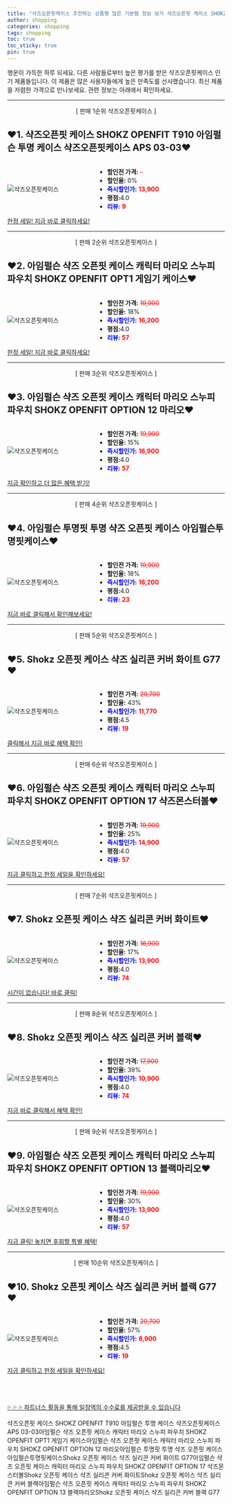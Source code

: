 ```yaml
---
title: "샥즈오픈핏케이스 추천하는 상품평 많은 기본템 정보 보기 샥즈오픈핏 케이스 SHOKZ OPENFIT T910"
author: shopping
categories: shopping
tags: shopping
toc: true
toc_sticky: true
pin: true
---
```

행운이 가득한 하루 되세요. 다른 사람들로부터 높은 평가를 받은 샥즈오픈핏케이스 인기 제품들입니다. 이 제품은 많은 사용자들에게 높은 만족도를 선사했습니다. 최신 제품을 저렴한 가격으로 만나보세요. 관련 정보는 아래에서 확인하세요.

---
<p class="toplist" style="margin: 0 auto; display: block; width: fit-content;">[ 판매 1순위 샥즈오픈핏케이스 ]</p>

<h2><strong>❤️1. 샥즈오픈핏 케이스 SHOKZ OPENFIT T910 아임펄슨 투명 케이스 샥즈오픈핏케이스 APS 03-03❤️</strong></h2>

<div style="display: flex; align-items: center;">
    <div style="flex: 0.4;">
        <img src="https://thumbnail10.coupangcdn.com/thumbnails/remote/230x230ex/image/vendor_inventory/cd7f/1e6f60bcc3fe1d451007a8dd6d9f922d8b5c00c8372cce7fc6fc0a19d035.jpeg" alt="샥즈오픈핏케이스" style="max-width: 100%;">
    </div>
    <div style="flex: 0.6; margin-left: 10px;">
        <ul>
            <li><strong>할인전 가격:</strong> <del style="color: red;">-</del></li>
            <li><strong>할인율:</strong> 0%</li>
            <li><span style='color:blue'><strong>즉시할인가:</strong></span> <span style='color:red'><strong>13,900</strong></span></li>
            <li><strong>평점:</strong>4.0</li>
            <li><span style='color:blue'><strong>리뷰:</strong></span> <span style='color:red'><strong>9</strong></span></li>
        </ul>
    </div>
</div>
<div class="center">
    <a href="https://William4Davisa.github.io?lptag=AF9450613&subid=githubio&pageKey=7993750283&traceid=V0-153&itemId=22227940430&vendorItemId=89663428312" class="myButton">
        한정 세일! 지금 바로 클릭하세요!
    </a>
</div>


---
<p class="toplist" style="margin: 0 auto; display: block; width: fit-content;">[ 판매 2순위 샥즈오픈핏케이스 ]</p>

<h2><strong>❤️2. 아임펄슨 샥즈 오픈핏 케이스 캐릭터 마리오 스누피 파우치 SHOKZ OPENFIT OPT1 게임기 케이스❤️</strong></h2>

<div style="display: flex; align-items: center;">
    <div style="flex: 0.4;">
        <img src="https://thumbnail9.coupangcdn.com/thumbnails/remote/230x230ex/image/vendor_inventory/45cb/c64c42fd8af7aac7ec38a2f1c2df06989d0392d7e39aaf0b35f47dd1c948.jpg" alt="샥즈오픈핏케이스" style="max-width: 100%;">
    </div>
    <div style="flex: 0.6; margin-left: 10px;">
        <ul>
            <li><strong>할인전 가격:</strong> <del style="color: red;">19,900</del></li>
            <li><strong>할인율:</strong> 18%</li>
            <li><span style='color:blue'><strong>즉시할인가:</strong></span> <span style='color:red'><strong>16,200</strong></span></li>
            <li><strong>평점:</strong>4.0</li>
            <li><span style='color:blue'><strong>리뷰:</strong></span> <span style='color:red'><strong>57</strong></span></li>
        </ul>
    </div>
</div>
<div class="center">
    <a href="https://William4Davisa.github.io?lptag=AF9450613&subid=githubio&pageKey=7607857763&traceid=V0-153&itemId=20141509735&vendorItemId=90107946654" class="myButton">
        한정 세일! 지금 바로 클릭하세요!
    </a>
</div>


---
<p class="toplist" style="margin: 0 auto; display: block; width: fit-content;">[ 판매 3순위 샥즈오픈핏케이스 ]</p>

<h2><strong>❤️3. 아임펄슨 샥즈 오픈핏 케이스 캐릭터 마리오 스누피 파우치 SHOKZ OPENFIT OPTION 12 마리오❤️</strong></h2>

<div style="display: flex; align-items: center;">
    <div style="flex: 0.4;">
        <img src="https://thumbnail9.coupangcdn.com/thumbnails/remote/230x230ex/image/vendor_inventory/ce1d/df7ca1d7d173dfb2ad1ccb187e5b1b88731356c6b5ba3b74bd4ce42ed356.png" alt="샥즈오픈핏케이스" style="max-width: 100%;">
    </div>
    <div style="flex: 0.6; margin-left: 10px;">
        <ul>
            <li><strong>할인전 가격:</strong> <del style="color: red;">19,900</del></li>
            <li><strong>할인율:</strong> 15%</li>
            <li><span style='color:blue'><strong>즉시할인가:</strong></span> <span style='color:red'><strong>16,900</strong></span></li>
            <li><strong>평점:</strong>4.0</li>
            <li><span style='color:blue'><strong>리뷰:</strong></span> <span style='color:red'><strong>57</strong></span></li>
        </ul>
    </div>
</div>
<div class="center">
    <a href="https://William4Davisa.github.io?lptag=AF9450613&subid=githubio&pageKey=7607857763&traceid=V0-153&itemId=20141509762&vendorItemId=87217508550" class="myButton">
        지금 확인하고 더 많은 혜택 받기!
    </a>
</div>


---
<p class="toplist" style="margin: 0 auto; display: block; width: fit-content;">[ 판매 4순위 샥즈오픈핏케이스 ]</p>

<h2><strong>❤️4. 아임펄슨 투명핏 투명 샥즈 오픈핏 케이스 아임펄슨투명핏케이스❤️</strong></h2>

<div style="display: flex; align-items: center;">
    <div style="flex: 0.4;">
        <img src="https://thumbnail9.coupangcdn.com/thumbnails/remote/230x230ex/image/vendor_inventory/0ab2/20174990962cb0956f93c716e3d86b2a6ec2abe2064c74062e94c5c8d539.png" alt="샥즈오픈핏케이스" style="max-width: 100%;">
    </div>
    <div style="flex: 0.6; margin-left: 10px;">
        <ul>
            <li><strong>할인전 가격:</strong> <del style="color: red;">19,900</del></li>
            <li><strong>할인율:</strong> 18%</li>
            <li><span style='color:blue'><strong>즉시할인가:</strong></span> <span style='color:red'><strong>16,200</strong></span></li>
            <li><strong>평점:</strong>4.0</li>
            <li><span style='color:blue'><strong>리뷰:</strong></span> <span style='color:red'><strong>23</strong></span></li>
        </ul>
    </div>
</div>
<div class="center">
    <a href="https://William4Davisa.github.io?lptag=AF9450613&subid=githubio&pageKey=7531871701&traceid=V0-153&itemId=19778428743&vendorItemId=90107945903" class="myButton">
        지금 바로 클릭해서 확인해보세요!
    </a>
</div>


---
<p class="toplist" style="margin: 0 auto; display: block; width: fit-content;">[ 판매 5순위 샥즈오픈핏케이스 ]</p>

<h2><strong>❤️5. Shokz 오픈핏 케이스 샥즈 실리콘 커버 화이트 G77❤️</strong></h2>

<div style="display: flex; align-items: center;">
    <div style="flex: 0.4;">
        <img src="https://thumbnail6.coupangcdn.com/thumbnails/remote/230x230ex/image/vendor_inventory/37ff/c80e6391b121ee7da6b7d1fe2135f43db01ea364a33a871e2f59e2a1c043.jpg" alt="샥즈오픈핏케이스" style="max-width: 100%;">
    </div>
    <div style="flex: 0.6; margin-left: 10px;">
        <ul>
            <li><strong>할인전 가격:</strong> <del style="color: red;">20,700</del></li>
            <li><strong>할인율:</strong> 43%</li>
            <li><span style='color:blue'><strong>즉시할인가:</strong></span> <span style='color:red'><strong>11,770</strong></span></li>
            <li><strong>평점:</strong>4.5</li>
            <li><span style='color:blue'><strong>리뷰:</strong></span> <span style='color:red'><strong>19</strong></span></li>
        </ul>
    </div>
</div>
<div class="center">
    <a href="https://William4Davisa.github.io?lptag=AF9450613&subid=githubio&pageKey=7678159382&traceid=V0-153&itemId=20501192687&vendorItemId=87579489926" class="myButton">
        클릭해서 지금 바로 혜택 확인!
    </a>
</div>


---
<p class="toplist" style="margin: 0 auto; display: block; width: fit-content;">[ 판매 6순위 샥즈오픈핏케이스 ]</p>

<h2><strong>❤️6. 아임펄슨 샥즈 오픈핏 케이스 캐릭터 마리오 스누피 파우치 SHOKZ OPENFIT OPTION 17 샥즈몬스터볼❤️</strong></h2>

<div style="display: flex; align-items: center;">
    <div style="flex: 0.4;">
        <img src="https://thumbnail9.coupangcdn.com/thumbnails/remote/230x230ex/image/vendor_inventory/e2f1/80b096bdb8a1e3f55464da1de8286a69ecf65af9d230a6123b8afa062d3c.png" alt="샥즈오픈핏케이스" style="max-width: 100%;">
    </div>
    <div style="flex: 0.6; margin-left: 10px;">
        <ul>
            <li><strong>할인전 가격:</strong> <del style="color: red;">19,900</del></li>
            <li><strong>할인율:</strong> 25%</li>
            <li><span style='color:blue'><strong>즉시할인가:</strong></span> <span style='color:red'><strong>14,900</strong></span></li>
            <li><strong>평점:</strong>4.0</li>
            <li><span style='color:blue'><strong>리뷰:</strong></span> <span style='color:red'><strong>57</strong></span></li>
        </ul>
    </div>
</div>
<div class="center">
    <a href="https://William4Davisa.github.io?lptag=AF9450613&subid=githubio&pageKey=7607857763&traceid=V0-153&itemId=20141509774&vendorItemId=87217508488" class="myButton">
        지금 클릭하고 한정 세일을 확인하세요!
    </a>
</div>


---
<p class="toplist" style="margin: 0 auto; display: block; width: fit-content;">[ 판매 7순위 샥즈오픈핏케이스 ]</p>

<h2><strong>❤️7. Shokz 오픈핏 케이스 샥즈 실리콘 커버 화이트❤️</strong></h2>

<div style="display: flex; align-items: center;">
    <div style="flex: 0.4;">
        <img src="https://thumbnail8.coupangcdn.com/thumbnails/remote/230x230ex/image/vendor_inventory/6159/a49a0584cba65ceb9900e2e90894c1aa5942b8675ef3922384091697c117.jpg" alt="샥즈오픈핏케이스" style="max-width: 100%;">
    </div>
    <div style="flex: 0.6; margin-left: 10px;">
        <ul>
            <li><strong>할인전 가격:</strong> <del style="color: red;">16,900</del></li>
            <li><strong>할인율:</strong> 17%</li>
            <li><span style='color:blue'><strong>즉시할인가:</strong></span> <span style='color:red'><strong>13,900</strong></span></li>
            <li><strong>평점:</strong>4.0</li>
            <li><span style='color:blue'><strong>리뷰:</strong></span> <span style='color:red'><strong>74</strong></span></li>
        </ul>
    </div>
</div>
<div class="center">
    <a href="https://William4Davisa.github.io?lptag=AF9450613&subid=githubio&pageKey=7493092557&traceid=V0-153&itemId=19597223236&vendorItemId=87313784010" class="myButton">
        시간이 없습니다! 바로 클릭!
    </a>
</div>


---
<p class="toplist" style="margin: 0 auto; display: block; width: fit-content;">[ 판매 8순위 샥즈오픈핏케이스 ]</p>

<h2><strong>❤️8. Shokz 오픈핏 케이스 샥즈 실리콘 커버 블랙❤️</strong></h2>

<div style="display: flex; align-items: center;">
    <div style="flex: 0.4;">
        <img src="https://thumbnail8.coupangcdn.com/thumbnails/remote/230x230ex/image/vendor_inventory/6159/a49a0584cba65ceb9900e2e90894c1aa5942b8675ef3922384091697c117.jpg" alt="샥즈오픈핏케이스" style="max-width: 100%;">
    </div>
    <div style="flex: 0.6; margin-left: 10px;">
        <ul>
            <li><strong>할인전 가격:</strong> <del style="color: red;">17,900</del></li>
            <li><strong>할인율:</strong> 39%</li>
            <li><span style='color:blue'><strong>즉시할인가:</strong></span> <span style='color:red'><strong>10,900</strong></span></li>
            <li><strong>평점:</strong>4.0</li>
            <li><span style='color:blue'><strong>리뷰:</strong></span> <span style='color:red'><strong>74</strong></span></li>
        </ul>
    </div>
</div>
<div class="center">
    <a href="https://William4Davisa.github.io?lptag=AF9450613&subid=githubio&pageKey=7493092557&traceid=V0-153&itemId=19597223227&vendorItemId=87366812090" class="myButton">
        지금 바로 클릭해서 혜택 확인!
    </a>
</div>


---
<p class="toplist" style="margin: 0 auto; display: block; width: fit-content;">[ 판매 9순위 샥즈오픈핏케이스 ]</p>

<h2><strong>❤️9. 아임펄슨 샥즈 오픈핏 케이스 캐릭터 마리오 스누피 파우치 SHOKZ OPENFIT OPTION 13 블랙마리오❤️</strong></h2>

<div style="display: flex; align-items: center;">
    <div style="flex: 0.4;">
        <img src="https://thumbnail10.coupangcdn.com/thumbnails/remote/230x230ex/image/vendor_inventory/afae/b7cef169de590c17e640bf2a3ada1a870bb706b2e9a40bbfc6e47fdcc337.png" alt="샥즈오픈핏케이스" style="max-width: 100%;">
    </div>
    <div style="flex: 0.6; margin-left: 10px;">
        <ul>
            <li><strong>할인전 가격:</strong> <del style="color: red;">19,900</del></li>
            <li><strong>할인율:</strong> 30%</li>
            <li><span style='color:blue'><strong>즉시할인가:</strong></span> <span style='color:red'><strong>13,900</strong></span></li>
            <li><strong>평점:</strong>4.0</li>
            <li><span style='color:blue'><strong>리뷰:</strong></span> <span style='color:red'><strong>57</strong></span></li>
        </ul>
    </div>
</div>
<div class="center">
    <a href="https://William4Davisa.github.io?lptag=AF9450613&subid=githubio&pageKey=7607857763&traceid=V0-153&itemId=20141509747&vendorItemId=87217508652" class="myButton">
        지금 클릭! 놓치면 후회할 특별 혜택!
    </a>
</div>


---
<p class="toplist" style="margin: 0 auto; display: block; width: fit-content;">[ 판매 10순위 샥즈오픈핏케이스 ]</p>

<h2><strong>❤️10. Shokz 오픈핏 케이스 샥즈 실리콘 커버 블랙 G77❤️</strong></h2>

<div style="display: flex; align-items: center;">
    <div style="flex: 0.4;">
        <img src="https://thumbnail10.coupangcdn.com/thumbnails/remote/230x230ex/image/vendor_inventory/b5b7/5c0ece25d1f1f62a8ec1d3338eb1f6d5855ef05403c5619e91f9e4dfdb85.jpg" alt="샥즈오픈핏케이스" style="max-width: 100%;">
    </div>
    <div style="flex: 0.6; margin-left: 10px;">
        <ul>
            <li><strong>할인전 가격:</strong> <del style="color: red;">20,700</del></li>
            <li><strong>할인율:</strong> 57%</li>
            <li><span style='color:blue'><strong>즉시할인가:</strong></span> <span style='color:red'><strong>8,900</strong></span></li>
            <li><strong>평점:</strong>4.5</li>
            <li><span style='color:blue'><strong>리뷰:</strong></span> <span style='color:red'><strong>19</strong></span></li>
        </ul>
    </div>
</div>
<div class="center">
    <a href="https://William4Davisa.github.io?lptag=AF9450613&subid=githubio&pageKey=7678159382&traceid=V0-153&itemId=20501192684&vendorItemId=87579346117" class="myButton">
        지금 클릭하고 한정 세일을 확인하세요!
    </a>
</div>

<br><br><br>[💦 💦 💦 파트너스 활동을 통해 일정액의 수수료를 제공받을 수 있습니다](https://link.coupang.com/a/bcpT2c)<br><br>샥즈오픈핏 케이스 SHOKZ OPENFIT T910 아임펄슨 투명 케이스 샥즈오픈핏케이스 APS 03-03아임펄슨 샥즈 오픈핏 케이스 캐릭터 마리오 스누피 파우치 SHOKZ OPENFIT OPT1 게임기 케이스아임펄슨 샥즈 오픈핏 케이스 캐릭터 마리오 스누피 파우치 SHOKZ OPENFIT OPTION 12 마리오아임펄슨 투명핏 투명 샥즈 오픈핏 케이스 아임펄슨투명핏케이스Shokz 오픈핏 케이스 샥즈 실리콘 커버 화이트 G77아임펄슨 샥즈 오픈핏 케이스 캐릭터 마리오 스누피 파우치 SHOKZ OPENFIT OPTION 17 샥즈몬스터볼Shokz 오픈핏 케이스 샥즈 실리콘 커버 화이트Shokz 오픈핏 케이스 샥즈 실리콘 커버 블랙아임펄슨 샥즈 오픈핏 케이스 캐릭터 마리오 스누피 파우치 SHOKZ OPENFIT OPTION 13 블랙마리오Shokz 오픈핏 케이스 샥즈 실리콘 커버 블랙 G77